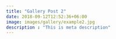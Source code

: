 ```yaml
---
title: "Gallery Post 2"
date: 2018-09-12T12:52:36+06:00
image: images/gallery/example2.jpg
description : "This is meta description"
---
```


